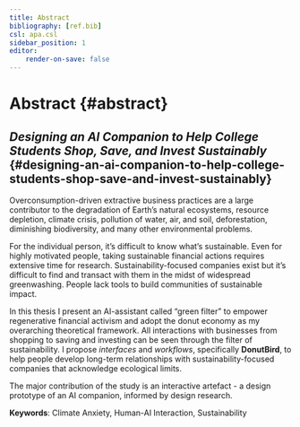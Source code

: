 ```yaml
---
title: Abstract
bibliography: [ref.bib]
csl: apa.csl
sidebar_position: 1
editor:
    render-on-save: false
---
```


# Abstract {#abstract}

## *Designing an AI Companion to Help College Students Shop, Save, and Invest Sustainably* {#designing-an-ai-companion-to-help-college-students-shop-save-and-invest-sustainably}

Overconsumption-driven extractive business practices are a large
contributor to the degradation of Earth’s natural ecosystems, resource
depletion, climate crisis, pollution of water, air, and soil,
deforestation, diminishing biodiversity, and many other environmental
problems.

For the individual person, it’s difficult to know what’s sustainable.
Even for highly motivated people, taking sustainable financial actions
requires extensive time for research. Sustainability-focused companies
exist but it’s difficult to find and transact with them in the midst of
widespread greenwashing. People lack tools to build communities of
sustainable impact.

In this thesis I present an AI-assistant called “green filter” to
empower regenerative financial activism and adopt the donut economy as
my overarching theoretical framework. All interactions with businesses
from shopping to saving and investing can be seen through the filter of
sustainability. I propose *interfaces* and *workflows*, specifically
**DonutBird**, to help people develop long-term relationships with
sustainability-focused companies that acknowledge ecological limits.

The major contribution of the study is an interactive artefact - a
design prototype of an AI companion, informed by design research.

**Keywords**: Climate Anxiety, Human-AI Interaction, Sustainability

